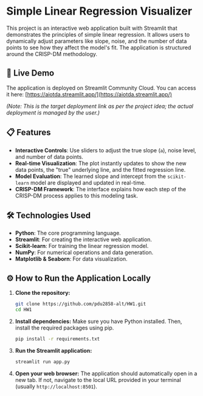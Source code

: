 # Simple Linear Regression Visualizer

This project is an interactive web application built with Streamlit that demonstrates the principles of simple linear regression. It allows users to dynamically adjust parameters like slope, noise, and the number of data points to see how they affect the model's fit. The application is structured around the CRISP-DM methodology.

## 🚀 Live Demo

The application is deployed on Streamlit Community Cloud. You can access it here: [https://aiotda.streamlit.app/](https://aiotda.streamlit.app/)

*(Note: This is the target deployment link as per the project idea; the actual deployment is managed by the user.)*

## 📋 Features

- **Interactive Controls**: Use sliders to adjust the true slope (`a`), noise level, and number of data points.
- **Real-time Visualization**: The plot instantly updates to show the new data points, the "true" underlying line, and the fitted regression line.
- **Model Evaluation**: The learned slope and intercept from the `scikit-learn` model are displayed and updated in real-time.
- **CRISP-DM Framework**: The interface explains how each step of the CRISP-DM process applies to this modeling task.

## 🛠️ Technologies Used

- **Python**: The core programming language.
- **Streamlit**: For creating the interactive web application.
- **Scikit-learn**: For training the linear regression model.
- **NumPy**: For numerical operations and data generation.
- **Matplotlib & Seaborn**: For data visualization.

## ⚙️ How to Run the Application Locally

1.  **Clone the repository:**
    ```bash
    git clone https://github.com/pdu2858-alt/HW1.git
    cd HW1
    ```

2.  **Install dependencies:**
    Make sure you have Python installed. Then, install the required packages using pip.
    ```bash
    pip install -r requirements.txt
    ```

3.  **Run the Streamlit application:**
    ```bash
    streamlit run app.py
    ```

4.  **Open your web browser:**
    The application should automatically open in a new tab. If not, navigate to the local URL provided in your terminal (usually `http://localhost:8501`).


